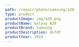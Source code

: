 ```yaml
---
path: /repair/phone/samsung/a20
type: product
productImage: img/a20.png
productName: Galaxy A20
productBrand: Samsung
productDescription: dsfdf
productYear: 2019
---
```

